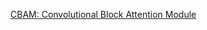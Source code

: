 [CBAM: Convolutional Block Attention Module](https://medium.com/@ILoveRyugeKisaki/%E8%AB%96%E6%96%87%E5%B0%8E%E8%AE%80-cbam-convolutional-block-attention-module-2c9de9eaa2ac)
 
